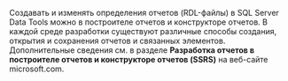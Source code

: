 Создавать и изменять определения отчетов \(RDL-файлы\) в SQL Server Data Tools можно в построителе отчетов и конструкторе отчетов. В каждой среде разработки существуют различные способы создания, открытия и сохранения отчетов и связанных элементов. Дополнительные сведения см. в разделе **Разработка отчетов в построителе отчетов и конструкторе отчетов \(SSRS\)** на веб-сайте microsoft.com.
